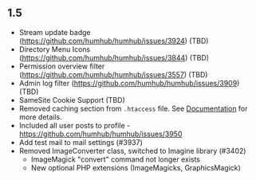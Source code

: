 1.5
------------------------------------

- Stream update badge (https://github.com/humhub/humhub/issues/3924) (TBD)
- Directory Menu Icons (https://github.com/humhub/humhub/issues/3844) (TBD)
- Permission overview filter (https://github.com/humhub/humhub/issues/3557) (TBD)
- Admin log filter (https://github.com/humhub/humhub/issues/3909) (TBD)
- SameSite Cookie Support (TBD)
- Removed caching section from `.htaccess` file. See [Documentation](https://docs.humhub.org/docs/admin/performance#http-caching) for more details. 
- Included all user posts to profile -  https://github.com/humhub/humhub/issues/3950
- Add test mail to mail settings (#3937)
- Removed ImageConverter class, switched to Imagine library (#3402)
    - ImageMagick "convert" command not longer exists
    - New optional PHP extensions (ImageMagicks, GraphicsMagick) 
